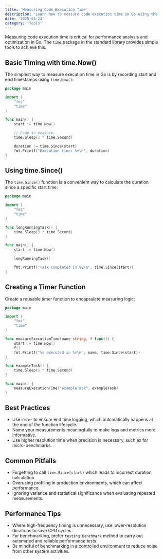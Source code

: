 ```yaml
---
title: 'Measuring Code Execution Time'
description: 'Learn how to measure code execution time in Go using the time package'
date: '2025-03-24'
category: 'Tools'
---
```


Measuring code execution time is critical for performance analysis and optimization in Go. The `time` package in the standard library provides simple tools to achieve this.

## Basic Timing with time.Now()

The simplest way to measure execution time in Go is by recording start and end timestamps using `time.Now()`:

```go
package main

import (
	"fmt"
	"time"
)

func main() {
	start := time.Now()

	// Code to measure.
	time.Sleep(2 * time.Second)

	duration := time.Since(start)
	fmt.Printf("Execution time: %v\n", duration)
}
```

## Using time.Since()

The `time.Since()` function is a convenient way to calculate the duration since a specific start time:

```go
package main

import (
	"fmt"
	"time"
)

func longRunningTask() {
	time.Sleep(3 * time.Second)
}

func main() {
	start := time.Now()

	longRunningTask()

	fmt.Printf("Task completed in %v\n", time.Since(start))
}
```

## Creating a Timer Function

Create a reusable timer function to encapsulate measuring logic:

```go
package main

import (
	"fmt"
	"time"
)

func measureExecutionTime(name string, f func()) {
	start := time.Now()
	f()
	fmt.Printf("%s executed in %v\n", name, time.Since(start))
}

func exampleTask() {
	time.Sleep(1 * time.Second)
}

func main() {
	measureExecutionTime("exampleTask", exampleTask)
}
```

## Best Practices

- Use `defer` to ensure end time logging, which automatically happens at the end of the function lifecycle.
- Name your measurements meaningfully to make logs and metrics more informative.
- Use higher resolution time when precision is necessary, such as for micro-benchmarks.

## Common Pitfalls

- Forgetting to call `time.Since(start)` which leads to incorrect duration calculation.
- Overusing profiling in production environments, which can affect performance.
- Ignoring variance and statistical significance when evaluating repeated measurements.

## Performance Tips

- Where high-frequency timing is unnecessary, use lower-resolution durations to save CPU cycles.
- For benchmarking, prefer `testing.Benchmark` method to carry out automated and reliable performance tests.
- Be mindful of benchmarking in a controlled environment to reduce noise from other system activities.